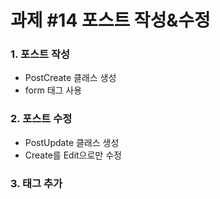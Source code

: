 # 과제 #14 포스트 작성&수정

### 1. 포스트 작성
- PostCreate 클래스 생성
- form 태그 사용

### 2. 포스트 수정
- PostUpdate 클래스 생성
- Create를 Edit으로만 수정

### 3. 태그 추가
